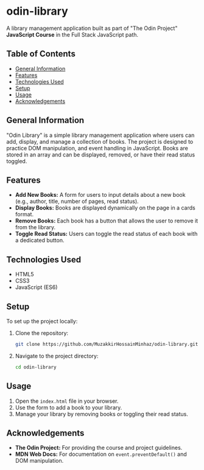 # odin-library

A library management application built as part of "The Odin Project" **JavaScript Course** in the Full Stack JavaScript path.

## Table of Contents

- [General Information](#general-information)
- [Features](#features)
- [Technologies Used](#technologies-used)
- [Setup](#setup)
- [Usage](#usage)
- [Acknowledgements](#acknowledgements)

## General Information

"Odin Library" is a simple library management application where users can add, display, and manage a collection of books. The project is designed to practice DOM manipulation, and event handling in JavaScript. Books are stored in an array and can be displayed, removed, or have their read status toggled.

## Features

- **Add New Books:** A form for users to input details about a new book (e.g., author, title, number of pages, read status).
- **Display Books:** Books are displayed dynamically on the page in a cards format.
- **Remove Books:** Each book has a button that allows the user to remove it from the library.
- **Toggle Read Status:** Users can toggle the read status of each book with a dedicated button.

## Technologies Used

- HTML5
- CSS3
- JavaScript (ES6)

## Setup

To set up the project locally:

1. Clone the repository:
   ```bash
   git clone https://github.com/MuzakkirHossainMinhaz/odin-library.git
   ```
2. Navigate to the project directory:
   ```bash
   cd odin-library
   ```

## Usage

1. Open the `index.html` file in your browser.
2. Use the form to add a book to your library.
3. Manage your library by removing books or toggling their read status.

## Acknowledgements

- **The Odin Project:** For providing the course and project guidelines.
- **MDN Web Docs:** For documentation on `event.preventDefault()` and DOM manipulation.
